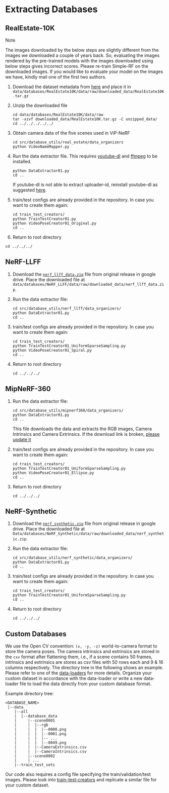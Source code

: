# Extracting Databases

## RealEstate-10K

> [!NOTE]
> The images downloaded by the below steps are slightly different from the images we downloaded a couple of years back. So, evaluating the images rendered by the pre-trained models with the images downloaded using below steps gives incorrect scores. Please re-train Simple-RF on the downloaded images. If you would like to evaluate your model on the images we have, kindly mail one of the first two authors.

1. Download the dataset metadata from [here](https://google.github.io/realestate10k/download.html) and place it in `data/databases/RealEstate10K/data/raw/downloaded_data/RealEstate10K.tar.gz`

2. Unzip the downloaded file
   ```shell
   cd data/databases/RealEstate10K/data/raw
   tar -xzvf downloaded_data/RealEstate10K.tar.gz -C unzipped_data/
   cd ../../../../../
   ```

3. Obtain camera data of the five scenes used in ViP-NeRF
   ```shell
   cd src/database_utils/real_estate/data_organizers
   python VideoNameMapper.py
   ```

4. Run the data extractor file. This requires [youtube-dl](https://github.com/ytdl-org/youtube-dl) and [ffmpeg](https://ffmpeg.org/download.html) to be installed.
   ```shell
   python DataExtractor01.py
   cd ..
   ```
   If youtube-dl is not able to extract uploader-id, reinstall youtube-dl as suggested [here](https://stackoverflow.com/a/76409717/3337089).

5. train/test configs are already provided in the repository. In case you want to create them again:
   ```shell
   cd train_test_creators/
   python TrainTestCreator01.py
   python VideoPoseCreator01_Original.py
   cd ..
   ```

6. Return to root directory
```shell
cd ../../../
```

## NeRF-LLFF
1. Download the [`nerf_llff_data.zip`](https://drive.google.com/file/d/16VnMcF1KJYxN9QId6TClMsZRahHNMW5g/view?usp=share_link) file from original release in google drive. Place the downloaded file at `data/databases/NeRF_LLFF/data/raw/downloaded_data/nerf_llff_data.zip`.

2. Run the data extractor file:
   ```shell
   cd src/database_utils/nerf_llff/data_organizers/
   python DataExtractor01.py
   cd ..
   ```

3. train/test configs are already provided in the repository. In case you want to create them again: 
   ```shell
   cd train_test_creators/
   python TrainTestCreator01_UniformSparseSampling.py
   python VideoPoseCreator01_Spiral.py
   cd ..
   ```

4. Return to root directory
   ```shell
   cd ../../../
   ```

## MipNeRF-360
1. Run the data extractor file:
   ```shell
   cd src/database_utils/mipnerf360/data_organizers/
   python DataExtractor01.py
   cd ..
   ```
   This file downloads the data and extracts the RGB images, Camera Intrinsics and Camera Extrinsics. 
   If the download link is broken, [please update it](mipnerf360/data_organizers/DataExtractor01.py#L178)

2. train/test configs are already provided in the repository. In case you want to create them again: 
   ```shell
   cd train_test_creators/
   python TrainTestCreator01_UniformSparseSampling.py
   python VideoPoseCreator01_Ellipse.py
   cd ..
   ```

3. Return to root directory
   ```shell
   cd ../../../
   ```

## NeRF-Synthetic
1. Download the [`nerf_synthetic.zip`](https://drive.google.com/file/d/16VnMcF1KJYxN9QId6TClMsZRahHNMW5g/view?usp=share_link) file from original release in google drive. Place the downloaded file at `Data/databases/NeRF_Synthetic/data/raw/downloaded_data/nerf_synthetic.zip`.

2. Run the data extractor file:
   ```shell
   cd src/database_utils/nerf_synthetic/data_organizers/
   python DataExtractor01.py
   cd ..
   ```

3. train/test configs are already provided in the repository. In case you want to create them again: 
   ```shell
   cd train_test_creators/
   python TrainTestCreator01_UniformSparseSampling.py
   cd ..
   ```

4. Return to root directory
   ```shell
   cd ../../../
   ```

## Custom Databases
We use the Open CV convention: `(x, -y, -z)` world-to-camera format to store the camera poses. 
The camera intrinsics and extrinsics are stored in the `csv` format after flattening them, i.e., if a scene contains 50 frames, intrinsics and extrinsics are stores as csv files with 50 rows each and 9 & 16 columns respectively.
The directory tree in the following shows an example.
Please refer to one of the [data-loaders](../data_loaders/RealEstateDataLoader01.py) for more details. 
Organize your custom dataset in accordance with the data-loader or write a new data-loader file to load the data directly from your custom database format.

Example directory tree:
```shell
<DATABASE_NAME>
 |--data
    |--all
    |  |--database_data
    |     |--scene0001
    |     |  |--rgb
    |     |  |  |--0000.png
    |     |  |  |--0001.png
    |     |  |  |-- ...
    |     |  |  |--0049.png
    |     |  |--CameraExtrinsics.csv
    |     |  |--CameraIntrinsics.csv
    |     |--scene0002
    |     | ...
    |--train_test_sets
```

Our code also requires a config file specifying the train/validation/test images. Please look into [train-test-creators](real_estate/train_test_creators/TrainTestCreator01.py) and replicate a similar file for your custom dataset.
